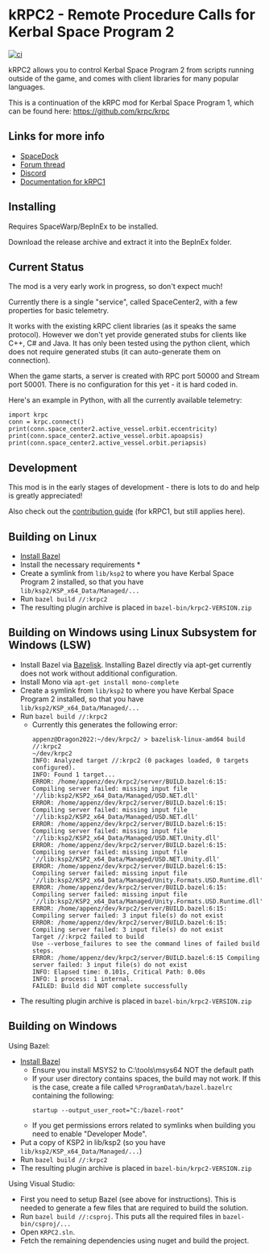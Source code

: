 # kRPC2 - Remote Procedure Calls for Kerbal Space Program 2

[![ci](https://github.com/krpc/krpc2/actions/workflows/ci.yml/badge.svg)](https://github.com/krpc/krpc2/actions/workflows/ci.yml)

kRPC2 allows you to control Kerbal Space Program 2 from scripts running outside of
the game, and comes with client libraries for many popular languages.

This is a continuation of the kRPC mod for Kerbal Space Program 1, which can be found here: https://github.com/krpc/krpc

## Links for more info

 * [SpaceDock](https://spacedock.info/mod/3322/kRPC2)
 * [Forum thread](https://forum.kerbalspaceprogram.com/index.php?/topic/214999-krpc2-control-the-game-using-python-c-c-java-lua/)
 * [Discord](https://discord.gg/bXuaTrj)
 * [Documentation for kRPC1](https://krpc.github.io/krpc)

## Installing

Requires SpaceWarp/BepInEx to be installed.

Download the release archive and extract it into the BepInEx folder.

## Current Status

The mod is a very early work in progress, so don't expect much!

Currently there is a single "service", called SpaceCenter2, with a few properties for basic telemetry.

It works with the existing kRPC client libraries (as it speaks the same protocol).
However we don't yet provide generated stubs for clients like C++, C# and Java.
It has only been tested using the python client, which does not require
generated stubs (it can auto-generate them on connection).

When the game starts, a server is created with RPC port 50000 and Stream port 50001.
There is no configuration for this yet - it is hard coded in.

Here's an example in Python, with all the currently available telemetry:
```
import krpc
conn = krpc.connect()
print(conn.space_center2.active_vessel.orbit.eccentricity)
print(conn.space_center2.active_vessel.orbit.apoapsis)
print(conn.space_center2.active_vessel.orbit.periapsis)
```

## Development

This mod is in the early stages of development - there is lots to do and help is greatly appreciated!

Also check out the [contribution guide](https://github.com/krpc/krpc/blob/main/Contributing.md) (for kRPC1, but still applies here).

## Building on Linux

 * [Install Bazel](https://bazel.build/install/)
 * Install the necessary requirements
   *   
 * Create a symlink from `lib/ksp2` to where you have Kerbal Space Program 2 installed, so that you have `lib/ksp2/KSP_x64_Data/Managed/...`
 * Run `bazel build //:krpc2`
 * The resulting plugin archive is placed in `bazel-bin/krpc2-VERSION.zip`

## Building on Windows using Linux Subsystem for Windows (LSW)

 * Install Bazel via [Bazelisk](https://github.com/bazelbuild/bazelisk). Installing Bazel directly via apt-get currently does not work
   without additional configuration.
 * Install Mono via  ```apt-get install mono-complete ```
 * Create a symlink from `lib/ksp2` to where you have Kerbal Space Program 2 installed, so that you have `lib/ksp2/KSP_x64_Data/Managed/...`
 * Run `bazel build //:krpc2`
    * Currently this generates the following error:
       ```
      appenz@Dragon2022:~/dev/krpc2/ > bazelisk-linux-amd64 build //:krpc2                                               ~/dev/krpc2
      INFO: Analyzed target //:krpc2 (0 packages loaded, 0 targets configured).
      INFO: Found 1 target...
      ERROR: /home/appenz/dev/krpc2/server/BUILD.bazel:6:15: Compiling server failed: missing input file '//lib:ksp2/KSP2_x64_Data/Managed/USD.NET.dll'
      ERROR: /home/appenz/dev/krpc2/server/BUILD.bazel:6:15: Compiling server failed: missing input file '//lib:ksp2/KSP2_x64_Data/Managed/USD.NET.dll'
      ERROR: /home/appenz/dev/krpc2/server/BUILD.bazel:6:15: Compiling server failed: missing input file '//lib:ksp2/KSP2_x64_Data/Managed/USD.NET.Unity.dll'
      ERROR: /home/appenz/dev/krpc2/server/BUILD.bazel:6:15: Compiling server failed: missing input file '//lib:ksp2/KSP2_x64_Data/Managed/USD.NET.Unity.dll'
      ERROR: /home/appenz/dev/krpc2/server/BUILD.bazel:6:15: Compiling server failed: missing input file '//lib:ksp2/KSP2_x64_Data/Managed/Unity.Formats.USD.Runtime.dll'
      ERROR: /home/appenz/dev/krpc2/server/BUILD.bazel:6:15: Compiling server failed: missing input file '//lib:ksp2/KSP2_x64_Data/Managed/Unity.Formats.USD.Runtime.dll'
      ERROR: /home/appenz/dev/krpc2/server/BUILD.bazel:6:15: Compiling server failed: 3 input file(s) do not exist
      ERROR: /home/appenz/dev/krpc2/server/BUILD.bazel:6:15: Compiling server failed: 3 input file(s) do not exist
      Target //:krpc2 failed to build
      Use --verbose_failures to see the command lines of failed build steps.
      ERROR: /home/appenz/dev/krpc2/server/BUILD.bazel:6:15 Compiling server failed: 3 input file(s) do not exist
      INFO: Elapsed time: 0.101s, Critical Path: 0.00s
      INFO: 1 process: 1 internal.
      FAILED: Build did NOT complete successfully
       ```
 * The resulting plugin archive is placed in `bazel-bin/krpc2-VERSION.zip`

## Building on Windows

Using Bazel:
 * [Install Bazel](https://bazel.build/install/)
   * Ensure you install MSYS2 to C:\tools\msys64 NOT the default path
   * If your user directory contains spaces, the build may not work. If this is the case, create a file called
     `%ProgramData%/bazel.bazelrc` containing the following:
     ```
     startup --output_user_root="C:/bazel-root"
     ```
   * If you get permissions errors related to symlinks when building you need to enable "Developer Mode".
 * Put a copy of KSP2 in lib/ksp2 (so you have `lib/ksp2/KSP_x64_Data/Managed/...`)
 * Run `bazel build //:krpc2`
 * The resulting plugin archive is placed in `bazel-bin/krpc2-VERSION.zip`

Using Visual Studio:
 * First you need to setup Bazel (see above for instructions). This is needed to generate a few files that are required to build the solution.
 * Run `bazel build //:csproj`. This puts all the required files in `bazel-bin/csproj/...`
 * Open `KRPC2.sln`.
 * Fetch the remaining dependencies using nuget and build the project.
